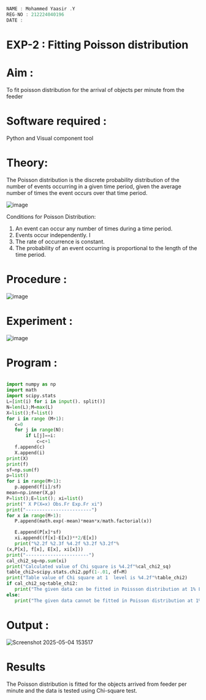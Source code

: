 ```c
NAME : Mohammed Yaasir .Y
REG-NO : 212224040196
DATE : 
```
# EXP-2 : Fitting Poisson  distribution
# Aim : 

To fit poisson distribution for the arrival of objects per minute from the feeder

# Software required :  

Python and Visual component tool

# Theory:

The Poisson distribution is the discrete probability distribution of the number of events occurring in a given time period, given the average number of times the event occurs over that time period.

![image](https://user-images.githubusercontent.com/104613195/166248326-fd042076-8b0b-40c4-8b11-1d8e8fcb74db.png)

 Conditions for Poisson Distribution:

1. An event can occur any number of times during a time period.
2. Events occur independently. I
3. The rate of occurrence is constant.
4. The probability of an event occurring is proportional to the length of the time period. 
 
# Procedure :

![image](https://user-images.githubusercontent.com/104613195/166251988-d0c53205-6080-4f7b-ae4c-398178586637.png)

# Experiment :

![image](https://user-images.githubusercontent.com/103921593/230282876-f4a5afbf-cac1-4648-a1b0-c78840638a8e.png)

# Program :
```python

import numpy as np
import math
import scipy.stats
L=[int(i) for i in input(). split()]
N=len(L);M=max(L)
X=list();f=list()
for i in range (M+1):
   c=0
   for j in range(N):
       if L[j]==i:
           c=c+1
   f.append(c)
   X.append(i)
print(X)
print(f)
sf=np.sum(f)
p=list()
for i in range(M+1):
   p.append(f[i]/sf)
mean=np.inner(X,p)
P=list();E=list(); xi=list()
print(" X P(X=x) Obs.Fr Exp.Fr xi")
print("------------------------")
for x in range(M+1):
   P.append(math.exp(-mean)*mean*x/math.factorial(x))

   E.append(P[x]*sf)
   xi.append((f[x]-E[x])**2/E[x])
   print("%2.2f %2.3f %4.2f %3.2f %3.2f"%
(x,P[x], f[x], E[x], xi[x]))
print("-----------------------")
cal_chi2_sq=np.sum(xi)
print("Calculated value of Chi square is %4.2f"%cal_chi2_sq)
table_chi2=scipy.stats.chi2.ppf(1-.01, df=M)
print("Table value of Chi square at 1  level is %4.2f"%table_chi2)
if cal_chi2_sq<table_chi2:
   print("The given data can be fitted in Poissson distribution at 1% LOS")
else:
   print("The given data cannot be fitted in Poisson distribution at 1% LOS")

```
 

# Output : 
![Screenshot 2025-05-04 153517](https://github.com/user-attachments/assets/376c86e5-9275-45c8-938d-d8a729cd5928)



# Results

The Poisson distribution is fitted for the objects arrived from feeder per minute and the data is tested using Chi-square test. 
 
